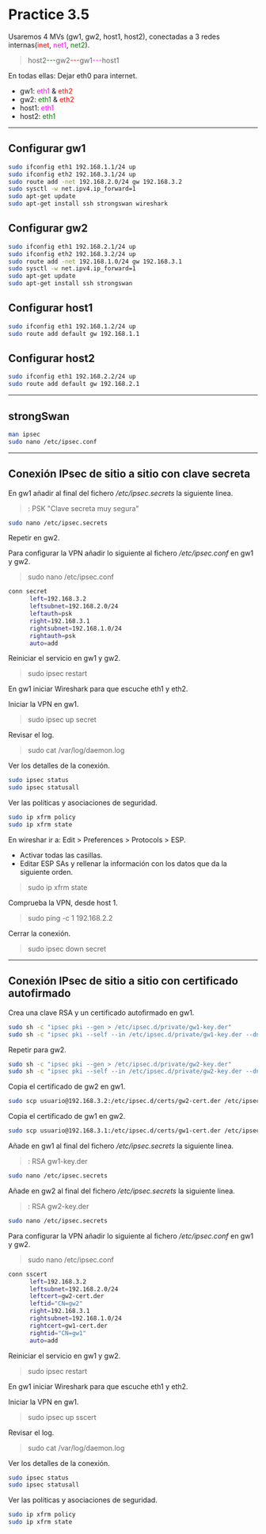 # Practice 3.5

Usaremos 4 MVs (gw1, gw2, host1, host2), conectadas a 3 redes internas(<span style='color:red'>inet</span>, <span style='color:magenta'>net1</span>, <span style='color:green'>net2</span>).
>host2<span style='color:green'>---</span>gw2<span style='color:red'>---</span>gw1<span style='color:magenta'>---</span>host1

En todas ellas: Dejar eth0 para internet.
- gw1: <span style='color:magenta'>eth1</span> & <span style='color:red'>eth2</span>
- gw2: <span style='color:green'>eth1</span> & <span style='color:red'>eth2</span>
- host1: <span style='color:magenta'>eth1</span>
- host2: <span style='color:green'>eth1</span>

----

## Configurar gw1
```sh
sudo ifconfig eth1 192.168.1.1/24 up
sudo ifconfig eth2 192.168.3.1/24 up
sudo route add -net 192.168.2.0/24 gw 192.168.3.2
sudo sysctl -w net.ipv4.ip_forward=1
sudo apt-get update
sudo apt-get install ssh strongswan wireshark
```

## Configurar gw2
```sh
sudo ifconfig eth1 192.168.2.1/24 up
sudo ifconfig eth2 192.168.3.2/24 up
sudo route add -net 192.168.1.0/24 gw 192.168.3.1
sudo sysctl -w net.ipv4.ip_forward=1
sudo apt-get update
sudo apt-get install ssh strongswan
```

## Configurar host1
```sh
sudo ifconfig eth1 192.168.1.2/24 up
sudo route add default gw 192.168.1.1
```

## Configurar host2
```sh
sudo ifconfig eth1 192.168.2.2/24 up
sudo route add default gw 192.168.2.1
```

----

## strongSwan

```sh
man ipsec
sudo nano /etc/ipsec.conf
```

----

## Conexión IPsec de sitio a sitio con clave secreta
En gw1 añadir al final del fichero _/etc/ipsec.secrets_ la siguiente linea.
> : PSK "Clave secreta muy segura"
```sh
sudo nano /etc/ipsec.secrets
```
Repetir en gw2.

Para configurar la VPN añadir lo siguiente al fichero _/etc/ipsec.conf_ en gw1 y gw2.
> sudo nano /etc/ipsec.conf

```sh
conn secret
      left=192.168.3.2
      leftsubnet=192.168.2.0/24
      leftauth=psk
      right=192.168.3.1
      rightsubnet=192.168.1.0/24
      rightauth=psk
      auto=add
```

Reiniciar el servicio en gw1 y gw2.
> sudo ipsec restart

En gw1 iniciar Wireshark para que escuche eth1 y eth2.

Iniciar la VPN en gw1.
> sudo ipsec up secret

Revisar el log.
> sudo cat /var/log/daemon.log

Ver los detalles de la conexión.
```sh
sudo ipsec status
sudo ipsec statusall
```

Ver las políticas y asociaciones de seguridad.
```sh
sudo ip xfrm policy
sudo ip xfrm state
```

En wireshar ir a: Edit > Preferences > Protocols > ESP.
 - Activar todas las casillas.
 - Editar ESP SAs y rellenar la información con los datos que da la siguiente orden.
> sudo ip xfrm state

Comprueba la VPN, desde host 1.
> sudo ping -c 1 192.168.2.2

Cerrar la conexión.
> sudo ipsec down secret

----

## Conexión IPsec de sitio a sitio con certificado autofirmado

Crea una clave RSA y un certificado autofirmado en gw1.

```sh
sudo sh -c "ipsec pki --gen > /etc/ipsec.d/private/gw1-key.der"
sudo sh -c "ipsec pki --self --in /etc/ipsec.d/private/gw1-key.der --dn "CN=gw1" > /etc/ipsec.d/certs/gw1-cert.der"
```

Repetir para gw2.
```sh
sudo sh -c "ipsec pki --gen > /etc/ipsec.d/private/gw2-key.der"
sudo sh -c "ipsec pki --self --in /etc/ipsec.d/private/gw2-key.der --dn "CN=gw2" > /etc/ipsec.d/certs/gw2-cert.der"
```

Copia el certificado de gw2 en gw1.
```sh
sudo scp usuario@192.168.3.2:/etc/ipsec.d/certs/gw2-cert.der /etc/ipsec.d/certs/
```

Copia el certificado de gw1 en gw2.
```sh
sudo scp usuario@192.168.3.1:/etc/ipsec.d/certs/gw1-cert.der /etc/ipsec.d/certs/
```

Añade en gw1 al final del fichero _/etc/ipsec.secrets_ la siguiente linea.
> : RSA gw1-key.der
```sh
sudo nano /etc/ipsec.secrets
```

Añade en gw2 al final del fichero _/etc/ipsec.secrets_ la siguiente linea.
> : RSA gw2-key.der
```sh
sudo nano /etc/ipsec.secrets
```

Para configurar la VPN añadir lo siguiente al fichero _/etc/ipsec.conf_ en gw1 y gw2.
> sudo nano /etc/ipsec.conf

```sh
conn sscert
      left=192.168.3.2
      leftsubnet=192.168.2.0/24
      leftcert=gw2-cert.der
      leftid="CN=gw2"
      right=192.168.3.1
      rightsubnet=192.168.1.0/24
      rightcert=gw1-cert.der
      rightid="CN=gw1"
      auto=add
```

Reiniciar el servicio en gw1 y gw2.
> sudo ipsec restart

En gw1 iniciar Wireshark para que escuche eth1 y eth2.

Iniciar la VPN en gw1.
> sudo ipsec up sscert

Revisar el log.
> sudo cat /var/log/daemon.log

Ver los detalles de la conexión.
```sh
sudo ipsec status
sudo ipsec statusall
```

Ver las políticas y asociaciones de seguridad.
```sh
sudo ip xfrm policy
sudo ip xfrm state
```